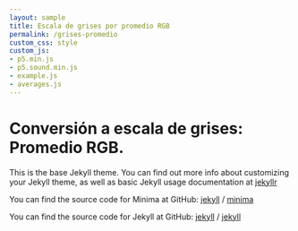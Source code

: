 ```yaml
---
layout: sample
title: Escala de grises por promedio RGB
permalink: /grises-promedio
custom_css: style
custom_js:
- p5.min.js
- p5.sound.min.js
- example.js
- averages.js
---
```

<h1 class="center-text">Conversión a escala de grises: Promedio RGB.</h1> 

<div class="sketch-averages" id='averages'></div>

This is the base Jekyll theme. You can find out more info about customizing your Jekyll theme, as well as basic Jekyll usage documentation at [jekyllr](https://jekyllrb.com/)

You can find the source code for Minima at GitHub:
[jekyll][jekyll-organization] /
[minima](https://github.com/jekyll/minima)

You can find the source code for Jekyll at GitHub:
[jekyll][jekyll-organization] /
[jekyll](https://github.com/jekyll/jekyll)


[jekyll-organization]: https://github.com/jekyll